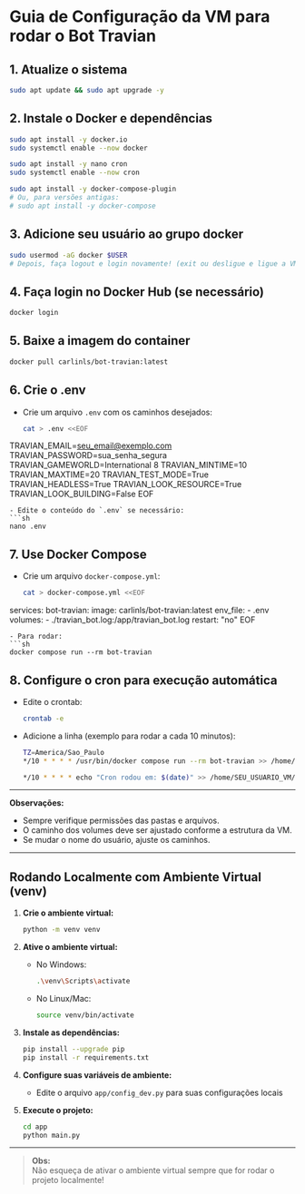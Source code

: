 # Guia de Configuração da VM para rodar o Bot Travian

## 1. Atualize o sistema
```sh
sudo apt update && sudo apt upgrade -y
```

## 2. Instale o Docker e dependências
```sh
sudo apt install -y docker.io
sudo systemctl enable --now docker

sudo apt install -y nano cron
sudo systemctl enable --now cron

sudo apt install -y docker-compose-plugin
# Ou, para versões antigas:
# sudo apt install -y docker-compose
```

## 3. Adicione seu usuário ao grupo docker
```sh
sudo usermod -aG docker $USER
# Depois, faça logout e login novamente! (exit ou desligue e ligue a VM)
```

## 4. Faça login no Docker Hub (se necessário)
```sh
docker login
```

## 5. Baixe a imagem do container
```sh
docker pull carlinls/bot-travian:latest
```

## 6. Crie o .env
- Crie um arquivo `.env` com os caminhos desejados:
  ```sh
  cat > .env <<EOF
TRAVIAN_EMAIL=seu_email@exemplo.com
TRAVIAN_PASSWORD=sua_senha_segura
TRAVIAN_GAMEWORLD=International 8
TRAVIAN_MINTIME=10
TRAVIAN_MAXTIME=20
TRAVIAN_TEST_MODE=True
TRAVIAN_HEADLESS=True
TRAVIAN_LOOK_RESOURCE=True
TRAVIAN_LOOK_BUILDING=False
EOF
  ```
- Edite o conteúdo do `.env` se necessário:
  ```sh
  nano .env
  ```

## 7. Use Docker Compose
- Crie um arquivo `docker-compose.yml`:
  ```sh
  cat > docker-compose.yml <<EOF
services:
  bot-travian:
    image: carlinls/bot-travian:latest
    env_file:
      - .env
    volumes:
      - ./travian_bot.log:/app/travian_bot.log
    restart: "no"
EOF
  ```
- Para rodar:
  ```sh
  docker compose run --rm bot-travian
  ```

## 8. Configure o cron para execução automática
- Edite o crontab:
  ```sh
  crontab -e
  ```
- Adicione a linha (exemplo para rodar a cada 10 minutos):
  ```sh
  TZ=America/Sao_Paulo
  */10 * * * * /usr/bin/docker compose run --rm bot-travian >> /home/SEU_USUARIO_VM/app.log 2>&1

  */10 * * * * echo "Cron rodou em: $(date)" >> /home/SEU_USUARIO_VM/cron_teste.log
  ```

---

**Observações:**
- Sempre verifique permissões das pastas e arquivos.
- O caminho dos volumes deve ser ajustado conforme a estrutura da VM.
- Se mudar o nome do usuário, ajuste os caminhos.

---

## Rodando Localmente com Ambiente Virtual (venv)

1. **Crie o ambiente virtual:**
   ```sh
   python -m venv venv
   ```

2. **Ative o ambiente virtual:**
   - No Windows:
     ```sh
     .\venv\Scripts\activate
     ```
   - No Linux/Mac:
     ```sh
     source venv/bin/activate
     ```

3. **Instale as dependências:**
   ```sh
   pip install --upgrade pip
   pip install -r requirements.txt
   ```

4. **Configure suas variáveis de ambiente:**
   - Edite o arquivo `app/config_dev.py` para suas configurações locais

5. **Execute o projeto:**
   ```sh
   cd app
   python main.py
   ```

---
> **Obs:**  
> Não esqueça de ativar o ambiente virtual sempre que for rodar o projeto localmente!